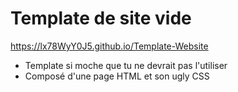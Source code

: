 # Template de site vide
https://lx78WyY0J5.github.io/Template-Website

- Template si moche que tu ne devrait pas l'utiliser
- Composé d'une page HTML et son ugly CSS
